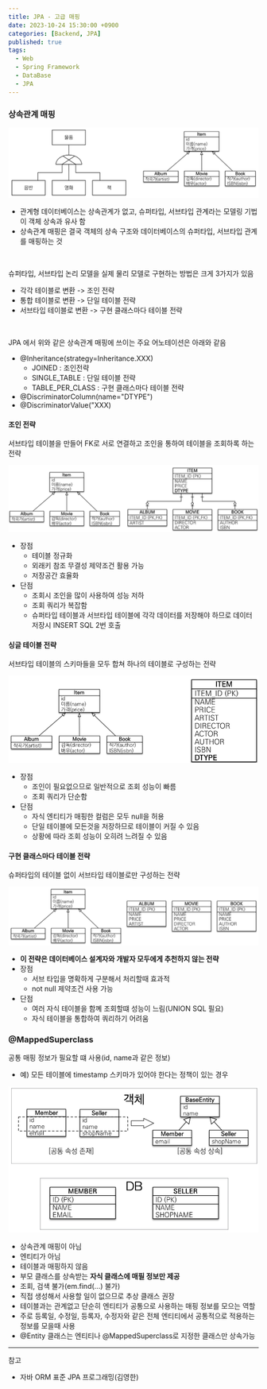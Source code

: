 ```yaml
---
title: JPA - 고급 매핑
date: 2023-10-24 15:30:00 +0900
categories: [Backend, JPA]
published: true
tags:
  - Web
  - Spring Framework
  - DataBase
  - JPA
---
```


### 상속관계 매핑

![Alt text](/assets/posts/img/spring/spring_jpa_1/spring_jpa_05_01.png)

- 관계형 데이터베이스는 상속관계가 없고, 슈퍼타입, 서브타입 관계라는 모델링 기법이 객체 상속과 유사 함
- 상속관계 매핑은 결국 객체의 상속 구조와 데이터베이스의 슈퍼타입, 서브타입 관계를 매핑하는 것

<br>

슈퍼타입, 서브타입 논리 모델을 실제 물리 모델로 구현하는 방법은 크게 3가지가 있음

- 각각 테이블로 변환 -> 조인 전략
- 통합 테이블로 변환 -> 단일 테이블 전략
- 서브타입 테이블로 변환 -> 구현 클래스마다 테이블 전략

<br>

JPA 에서 위와 같은 상속관계 매핑에 쓰이는 주요 어노테이션은 아래와 같음

- @Inheritance(strategy=Inheritance.XXX)
  - JOINED : 조인전략
  - SINGLE_TABLE : 단일 테이블 전략
  - TABLE_PER_CLASS : 구현 클래스마다 테이블 전략
- @DiscriminatorColumn(name="DTYPE")
- @DiscriminatorValue("XXX)

#### 조인 전략

서브타입 테이블을 만들어 FK로 서로 연결하고 조인을 통하여 테이블을 조회하록 하는 전략

![Alt text](/assets/posts/img/spring/spring_jpa_1/spring_jpa_05_02.png)

- 장점
  - 테이블 정규화
  - 외래키 참조 무결성 제약조건 활용 가능
  - 저장공간 효율화
- 단점
  - 조회시 조인을 많이 사용하여 성능 저하
  - 조회 쿼리가 복잡함
  - 슈퍼타입 테이블과 서브타입 테이블에 각각 데이터를 저장해야 하므로 데이터 저장시 INSERT SQL 2번 호출

#### 싱글 테이블 전략

서브타입 테이블의 스키마들을 모두 합쳐 하나의 테이블로 구성하는 전략

![Alt text](/assets/posts/img/spring/spring_jpa_1/spring_jpa_05_03.png)

- 장점
  - 조인이 필요없으므로 일반적으로 조회 성능이 빠름
  - 조회 쿼리가 단순함
- 단점
  - 자식 엔티티가 매핑한 컬럼은 모두 null을 허용
  - 단일 테이블에 모든것을 저장하므로 테이블이 커질 수 있음
  - 상황에 따라 조회 성능이 오히려 느려질 수 있음

#### 구현 클래스마다 테이블 전략

슈퍼타입의 테이블 없이 서브타입 테이블로만 구성하는 전략

![Alt text](/assets/posts/img/spring/spring_jpa_1/spring_jpa_05_04.png)

- **이 전략은 데이터베이스 설계자와 개발자 모두에게 추천하지 않는 전략**
- 장점
  - 서브 타입을 명확하게 구분해서 처리할때 효과적
  - not null 제약조건 사용 가능
- 단점
  - 여러 자식 테이블을 함꼐 조회할떄 성능이 느림(UNION SQL 필요)
  - 자식 테이블을 통합하여 쿼리하기 어려움

### @MappedSuperclass

공통 매핑 정보가 필요할 떄 사용(id, name과 같은 정보)

- 예) 모든 테이블에 timestamp 스키마가 있어야 한다는 정책이 있는 경우

![Alt text](/assets/posts/img/spring/spring_jpa_1/spring_jpa_05_05.png)

- 상속관계 매핑이 아님
- 엔티티가 아님
- 테이블과 매핑하지 않음
- 부모 클래스를 상속받는 **자식 클래스에 매필 정보만 제공**
- 조회, 검색 불가(em.find(...) 불가)
- 직접 생성해서 사용할 일이 없으므로 추상 클래스 권장
- 테이블과는 관계없고 단순히 엔티티가 공통으로 사용하는 매핑 정보를 모으는 역할
- 주로 등록일, 수정일, 등록자, 수정자와 같은 전체 엔티티에서 공통적으로 적용하는 정보를 모을때 사용
- @Entity 클래스는 엔티티나 @MappedSuperclass로 지정한 클래스만 상속가능

---

참고

- 자바 ORM 표준 JPA 프로그래밍(김영한)
